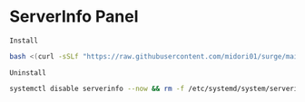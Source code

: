 # ServerInfo Panel
`Install`
```bash
bash <(curl -sSLf "https://raw.githubusercontent.com/midori01/surge/main/etc/serverinfo.sh")
```
`Uninstall`
```bash
systemctl disable serverinfo --now && rm -f /etc/systemd/system/serverinfo.service /opt/serverinfo.py
```
